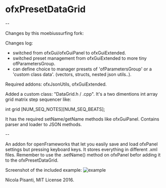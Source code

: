 ofxPresetDataGrid
==============

--

Changes by this moebiussurfing fork:

Changes log:
+ switched from ofxGui/ofxGuiPanel to ofxGuiExtended.
+ switched preset management from ofxGuiExtended to more tiny ofParametersGroup.
+ can define choice to manager presets of 'ofParametersGroup' or a 'custom class data'. (vectors, structs, nested json utils..).

Required addons: ofxJsonUtils, ofxGuiExtended.

Added a custom class: "DataGrid.h / .cpp". 
It's a two dimentions int array grid matrix step sequencer like:

int grid [NUM_SEQ_NOTES][NUM_SEQ_BEATS];

It has the required setName/getName methods like ofxGuiPanel. 
Contains parser and loader to JSON methods.

--

An addon for openFrameworks that let you easily save and load ofxPanel settings but pressing keyboard keys. It stores everything in different .xml files. Remember to use the .setName() method on ofxPanel befor adding it to the ofxPresetDataGrid.

Screenshot of the included example:
![example](example.png?raw=true "example")

Nicola Pisanti, MIT License 2016.
